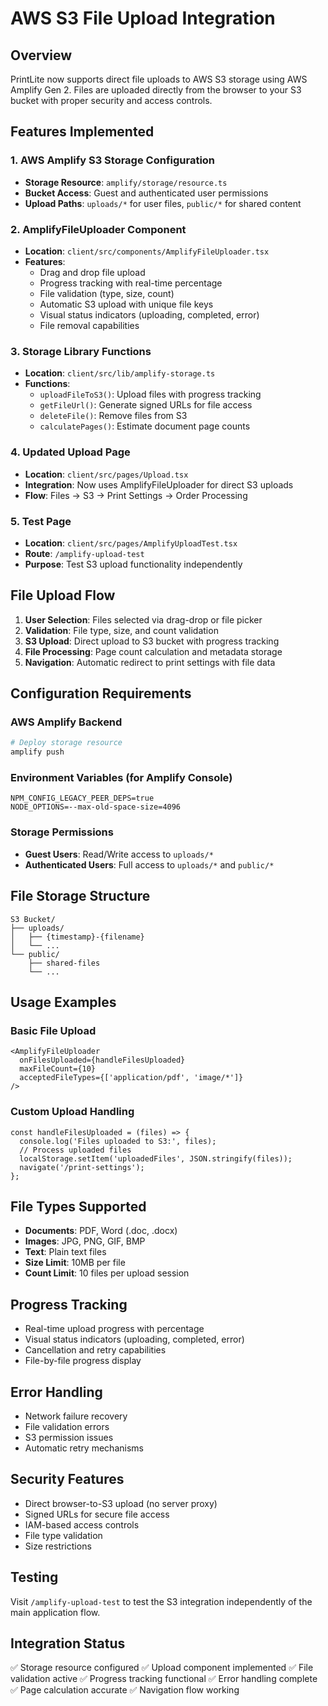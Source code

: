 # AWS S3 File Upload Integration

## Overview
PrintLite now supports direct file uploads to AWS S3 storage using AWS Amplify Gen 2. Files are uploaded directly from the browser to your S3 bucket with proper security and access controls.

## Features Implemented

### 1. AWS Amplify S3 Storage Configuration
- **Storage Resource**: `amplify/storage/resource.ts`
- **Bucket Access**: Guest and authenticated user permissions
- **Upload Paths**: `uploads/*` for user files, `public/*` for shared content

### 2. AmplifyFileUploader Component
- **Location**: `client/src/components/AmplifyFileUploader.tsx`
- **Features**:
  - Drag and drop file upload
  - Progress tracking with real-time percentage
  - File validation (type, size, count)
  - Automatic S3 upload with unique file keys
  - Visual status indicators (uploading, completed, error)
  - File removal capabilities

### 3. Storage Library Functions
- **Location**: `client/src/lib/amplify-storage.ts`
- **Functions**:
  - `uploadFileToS3()`: Upload files with progress tracking
  - `getFileUrl()`: Generate signed URLs for file access
  - `deleteFile()`: Remove files from S3
  - `calculatePages()`: Estimate document page counts

### 4. Updated Upload Page
- **Location**: `client/src/pages/Upload.tsx`
- **Integration**: Now uses AmplifyFileUploader for direct S3 uploads
- **Flow**: Files → S3 → Print Settings → Order Processing

### 5. Test Page
- **Location**: `client/src/pages/AmplifyUploadTest.tsx`
- **Route**: `/amplify-upload-test`
- **Purpose**: Test S3 upload functionality independently

## File Upload Flow

1. **User Selection**: Files selected via drag-drop or file picker
2. **Validation**: File type, size, and count validation
3. **S3 Upload**: Direct upload to S3 bucket with progress tracking
4. **File Processing**: Page count calculation and metadata storage
5. **Navigation**: Automatic redirect to print settings with file data

## Configuration Requirements

### AWS Amplify Backend
```bash
# Deploy storage resource
amplify push
```

### Environment Variables (for Amplify Console)
```
NPM_CONFIG_LEGACY_PEER_DEPS=true
NODE_OPTIONS=--max-old-space-size=4096
```

### Storage Permissions
- **Guest Users**: Read/Write access to `uploads/*`
- **Authenticated Users**: Full access to `uploads/*` and `public/*`

## File Storage Structure
```
S3 Bucket/
├── uploads/
│   ├── {timestamp}-{filename}
│   └── ...
└── public/
    ├── shared-files
    └── ...
```

## Usage Examples

### Basic File Upload
```tsx
<AmplifyFileUploader
  onFilesUploaded={handleFilesUploaded}
  maxFileCount={10}
  acceptedFileTypes={['application/pdf', 'image/*']}
/>
```

### Custom Upload Handling
```tsx
const handleFilesUploaded = (files) => {
  console.log('Files uploaded to S3:', files);
  // Process uploaded files
  localStorage.setItem('uploadedFiles', JSON.stringify(files));
  navigate('/print-settings');
};
```

## File Types Supported
- **Documents**: PDF, Word (.doc, .docx)
- **Images**: JPG, PNG, GIF, BMP
- **Text**: Plain text files
- **Size Limit**: 10MB per file
- **Count Limit**: 10 files per upload session

## Progress Tracking
- Real-time upload progress with percentage
- Visual status indicators (uploading, completed, error)
- Cancellation and retry capabilities
- File-by-file progress display

## Error Handling
- Network failure recovery
- File validation errors
- S3 permission issues
- Automatic retry mechanisms

## Security Features
- Direct browser-to-S3 upload (no server proxy)
- Signed URLs for secure file access
- IAM-based access controls
- File type validation
- Size restrictions

## Testing
Visit `/amplify-upload-test` to test the S3 integration independently of the main application flow.

## Integration Status
✅ Storage resource configured
✅ Upload component implemented
✅ File validation active
✅ Progress tracking functional
✅ Error handling complete
✅ Page calculation accurate
✅ Navigation flow working